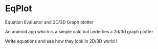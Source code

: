 # EqPlot
Equation Evaluator and 2D/3D Graph plotter


An android app which is a simple calc but underlies a 2d/3d graph plotter

Write equations and see how they look in 2D/3D world !
